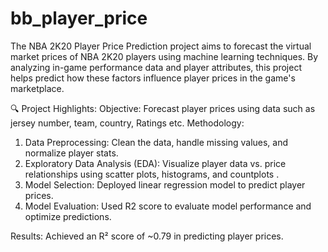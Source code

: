 # bb_player_price

The NBA 2K20 Player Price Prediction project aims to forecast the virtual market prices of NBA 2K20 players using machine learning techniques. By analyzing in-game performance data and player attributes, this project helps predict how these factors influence player prices in the game's marketplace.

🔍 Project Highlights:
Objective: Forecast player prices using data such as jersey number, team, country, Ratings etc.
Methodology:
1. Data Preprocessing:
Clean the data, handle missing values, and normalize player stats.
2. Exploratory Data Analysis (EDA):
Visualize player data vs. price relationships using scatter plots, histograms, and countplots .
3. Model Selection:
Deployed linear regression model to predict player prices.
4. Model Evaluation:
Used R2 score to evaluate model performance and optimize predictions.


Results:
Achieved an R² score of ~0.79 in predicting player prices.
